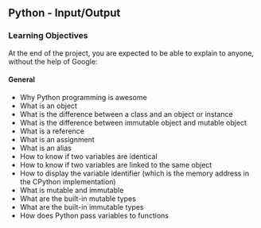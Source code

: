 ## Python - Input/Output

### Learning Objectives

At the end of the project, you are expected to be able to explain to anyone, without the help of Google:

#### General

 - Why Python programming is awesome
 - What is an object
 - What is the difference between a class and an object or instance
 - What is the difference between immutable object and mutable object
 - What is a reference
 - What is an assignment
 - What is an alias
 - How to know if two variables are identical
 - How to know if two variables are linked to the same object
 - How to display the variable identifier (which is the memory address in the CPython implementation)
 - What is mutable and immutable
 - What are the built-in mutable types
 - What are the built-in immutable types
 - How does Python pass variables to functions
